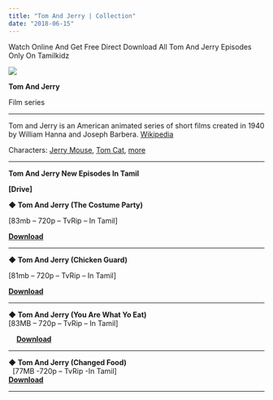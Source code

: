 ```yaml
---
title: "Tom And Jerry | Collection"
date: "2018-06-15"
---
```


Watch Online And Get Free Direct Download All Tom And Jerry Episodes Only On Tamilkidz

[![](https://4.bp.blogspot.com/-dZBNQGR3A0w/WyMpXUutxGI/AAAAAAAAAU4/TyYSX5WnVeAFPfzBCFyiG4oEnOn9jMYsgCLcBGAs/s640/Tom{2bdbed38d32e7704a3eaa20af56e2289d0665505d01c3d892d71953ac3249a13}2BAnd{2bdbed38d32e7704a3eaa20af56e2289d0665505d01c3d892d71953ac3249a13}2BJerry{2bdbed38d32e7704a3eaa20af56e2289d0665505d01c3d892d71953ac3249a13}2B-{2bdbed38d32e7704a3eaa20af56e2289d0665505d01c3d892d71953ac3249a13}2BTamilKidz.jpg)](https://4.bp.blogspot.com/-dZBNQGR3A0w/WyMpXUutxGI/AAAAAAAAAU4/TyYSX5WnVeAFPfzBCFyiG4oEnOn9jMYsgCLcBGAs/s1600/Tom{2bdbed38d32e7704a3eaa20af56e2289d0665505d01c3d892d71953ac3249a13}2BAnd{2bdbed38d32e7704a3eaa20af56e2289d0665505d01c3d892d71953ac3249a13}2BJerry{2bdbed38d32e7704a3eaa20af56e2289d0665505d01c3d892d71953ac3249a13}2B-{2bdbed38d32e7704a3eaa20af56e2289d0665505d01c3d892d71953ac3249a13}2BTamilKidz.jpg)

**Tom And Jerry**

Film series

* * *

Tom and Jerry is an American animated series of short films created in 1940 by William Hanna and Joseph Barbera. [Wikipedia](https://en.m.wikipedia.org/wiki/Tom_and_Jerry)

Characters: [Jerry Mouse](https://www.google.com/search?client=ms-opera-mini-android&q=Jerry+Mouse&stick=H4sIAAAAAAAAAOPgE-LUz9U3MM62tExW4gIzkyoMDXO05LOTrfTTMnNywUR8cWpRZmqxVXJGYlFicklqUTEA_K2m4ToAAAA&sa=X&ved=2ahUKEwj94Lz41NTbAhUJT48KHWQeArYQmxMoADADegQICxAI), [Tom Cat](https://www.google.com/search?client=ms-opera-mini-android&q=Tom+Cat&stick=H4sIAAAAAAAAAOPgE-LUz9U3MM62tExW4gIzk8rjzVK05LOTrfTTMnNywUR8cWpRZmqxVXJGYlFicklqUTEAzopsZjoAAAA&sa=X&ved=2ahUKEwj94Lz41NTbAhUJT48KHWQeArYQmxMoATADegQICxAJ), [more](https://www.google.com/search?client=ms-opera-mini-android&q=tom+and+jerry+characters&stick=H4sIAAAAAAAAAOPgE-LUz9U3MM62tEzWks9OttJPy8zJBRPxxalFmanFVskZiUWJySWpRcUAmY9LJi4AAAA&sa=X&ved=2ahUKEwj94Lz41NTbAhUJT48KHWQeArYQ44YBKAIwA3oECAsQCg)

* * *

**Tom And Jerry New Episodes In Tamil**

**\[Drive\]**

  

  

**◆ Tom And Jerry (The Costume Party)**

  \[83mb – 720p – TvRip – In Tamil\]

  
  
  

 **[Download](http://ujv.me/CMf6KD9)**

* * *

**◆ Tom And Jerry (Chicken Guard)**

 \[81mb – 720p – TvRip – In Tamil\]

 **[Download](http://ujv.me/dwUuh)**  

* * *

**◆ Tom And Jerry (You Are What Yo Eat)**  
 \[83MB – 720p – TvRip – In Tamil\]  
  
  
    **[Download](http://ujv.me/CWwa)**  

* * *

**◆ Tom And Jerry (Changed Food)**  
   \[77MB -720p – TvRip -In Tamil\]  
 **[Download](http://ujv.me/9eOacntx)**

* * *
